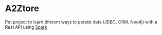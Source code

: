 # A2Ztore

Pet project to learn diferent ways to persist data (JDBC, ORM, Neo4j) with a Rest API using [Spark](http://sparkjava.com/)

